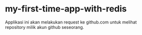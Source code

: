 # my-first-time-app-with-redis

Applikasi ini akan melakukan request ke github.com untuk melihat repository milik akun github seseorang.
